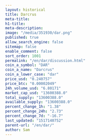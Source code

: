```yaml
---
layout: historical
title: Darcrus
meta-title: 
h1-title: 
meta-description: 
image: "/media/351930/dar.png"
published: true
allow_search_engine: false
sitemap: false
enable_comment: false
sort_order: 1001
permalink: "/en/dar/discussion.html"
coin_a_symbol: "DAR"
coin_a_name: "Darcrus"
coin_a_lower_case: "dar"
price_usd: "0.240757"
price_btc: "0.00002049"
24h_volume_usd: "6.80171"
market_cap_usd: "13600388.0"
total_supply: "13600388.0"
available_supply: "13600388.0"
percent_change_1h: "1.38"
percent_change_24h: "2.73"
percent_change_7d: "-16.7"
last_updated: "1517140752"
parent-url: "/en/dar/"
author: Sam
---
```


